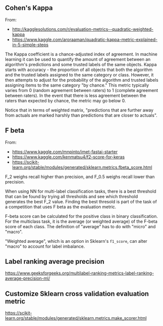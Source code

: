 ## Cohen's Kappa

From:

- http://kagglesolutions.com/r/evaluation-metrics--quadratic-weighted-kappa
- https://www.kaggle.com/aroraaman/quadratic-kappa-metric-explained-in-5-simple-steps

The Kappa coefficient is a chance-adjusted index of agreement. In machine learning it can be used to quantify the amount of agreement between an algorithm's predictions and some trusted labels of the same objects. Kappa starts with accuracy - the proportion of all objects that both the algorithm and the trusted labels assigned to the same category or class. However, it then attempts to adjust for the probability of the algorithm and trusted labels assigning items to the same category "by chance." This metric typically varies from 0 (random agreement between raters) to 1 (complete agreement between raters). In the event that there is less agreement between the raters than expected by chance, the metric may go below 0.

Notice that in terms of weighted matrix, "predictions that are further away from actuals are marked harshly than predictions that are closer to actuals".

## F beta

From: 

- https://www.kaggle.com/mnpinto/imet-fastai-starter
- https://www.kaggle.com/kenmatsu4/f2-score-for-keras
- https://scikit-learn.org/stable/modules/generated/sklearn.metrics.fbeta_score.html

F_2 weighs recall higher than precision, and F_0.5 weighs recall lower than precision.

When using NN for multi-label classification tasks, there is a best threshold that can be found by trying all thresholds and see which threshold generates the best F_2 value. Finding the best thresold is part of the task of a competition that uses F beta as the evaluation metric.

F-beta score can be calculated for the positive class in binary classification. For the multiclass task, it is the average (or weighted average) of the F-beta score of each class. The definition of "average" has to do with "micro" and "macro".

"Weighted average", which is an option in Sklearn's `f1_score`, can alter "macro" to account for label imbalance.

## Label ranking average precision

https://www.geeksforgeeks.org/multilabel-ranking-metrics-label-ranking-average-precision-ml/

## Customize Sklearn cross validation evaluation metric

https://scikit-learn.org/stable/modules/generated/sklearn.metrics.make_scorer.html
